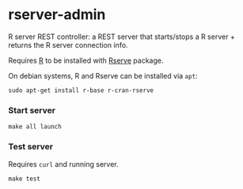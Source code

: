rserver-admin
=============

R server REST controller: a REST server that starts/stops a R server + returns the R server connection info.

Requires [R](http://www.r-project.org/) to be installed with [Rserve](http://rforge.net/Rserve/) package.

On debian systems, R and Rserve can be installed via `apt`:

```
sudo apt-get install r-base r-cran-rserve
```

### Start server

```
make all launch
```

### Test server

Requires `curl` and running server.

```
make test
```
